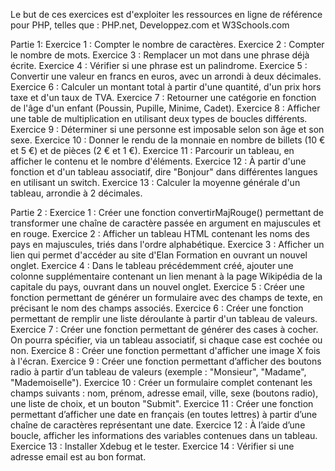 Le but de ces exercices est d'exploiter les ressources en ligne de référence pour PHP, telles que : PHP.net, Developpez.com et W3Schools.com

Partie 1:
Exercice 1 : Compter le nombre de caractères.
Exercice 2 : Compter le nombre de mots.
Exercice 3 : Remplacer un mot dans une phrase déjà écrite.
Exercice 4 : Vérifier si une phrase est un palindrome.
Exercice 5 : Convertir une valeur en francs en euros, avec un arrondi à deux décimales.
Exercice 6 : Calculer un montant total à partir d'une quantité, d'un prix hors taxe et d'un taux de TVA.
Exercice 7 : Retourner une catégorie en fonction de l'âge d'un enfant (Poussin, Pupille, Minime, Cadet).
Exercice 8 : Afficher une table de multiplication en utilisant deux types de boucles différents.
Exercice 9 : Déterminer si une personne est imposable selon son âge et son sexe.
Exercice 10 : Donner le rendu de la monnaie en nombre de billets (10 € et 5 €) et de pièces (2 € et 1 €).
Exercice 11 : Parcourir un tableau, en afficher le contenu et le nombre d'éléments.
Exercice 12 : À partir d'une fonction et d'un tableau associatif, dire "Bonjour" dans différentes langues en utilisant un switch.
Exercice 13 : Calculer la moyenne générale d'un tableau, arrondie à 2 décimales.

Partie 2 :
Exercice 1 : Créer une fonction convertirMajRouge() permettant de transformer une chaîne de caractère passée en argument en majuscules et en rouge.
Exercice 2 : Afficher un tableau HTML contenant les noms des pays en majuscules, triés dans l'ordre alphabétique.
Exercice 3 : Afficher un lien qui permet d'accéder au site d'Elan Formation en ouvrant un nouvel onglet.
Exercice 4 : Dans le tableau précédemment créé, ajouter une colonne supplémentaire contenant un lien menant à la page Wikipédia de la capitale du pays, ouvrant dans un nouvel onglet.
Exercice 5 : Créer une fonction permettant de générer un formulaire avec des champs de texte, en précisant le nom des champs associés.
Exercice 6 : Créer une fonction permettant de remplir une liste déroulante à partir d'un tableau de valeurs.
Exercice 7 : Créer une fonction permettant de générer des cases à cocher. On pourra spécifier, via un tableau associatif, si chaque case est cochée ou non.
Exercice 8 : Créer une fonction permettant d'afficher une image X fois à l'écran.
Exercice 9 : Créer une fonction permettant d’afficher des boutons radio à partir d’un tableau de valeurs (exemple : "Monsieur", "Madame", "Mademoiselle").
Exercice 10 : Créer un formulaire complet contenant les champs suivants : nom, prénom, adresse email, ville, sexe (boutons radio), une liste de choix, et un bouton "Submit".
Exercice 11 : Créer une fonction permettant d’afficher une date en français (en toutes lettres) à partir d’une chaîne de caractères représentant une date.
Exercice 12 : À l’aide d’une boucle, afficher les informations des variables contenues dans un tableau.
Exercice 13 : Installer Xdebug et le tester.
Exercice 14 : Vérifier si une adresse email est au bon format.
